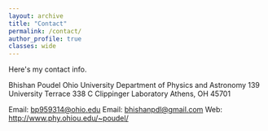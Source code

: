 ```yaml
---
layout: archive
title: "Contact"
permalink: /contact/
author_profile: true
classes: wide
---
```


Here's my contact info.

Bhishan Poudel
Ohio University
Department of Physics and Astronomy
139 University Terrace
338 C Clippinger Laboratory
Athens, OH 45701

Email: bp959314@ohio.edu
Email: bhishanpdl@gmail.com
Web: http://www.phy.ohiou.edu/~poudel/
